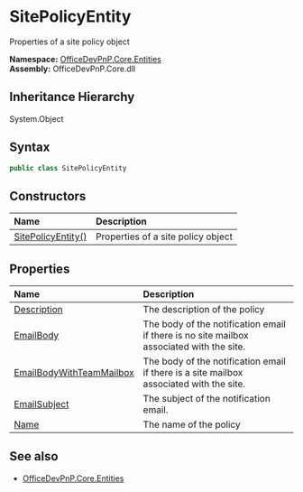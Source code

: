 # SitePolicyEntity
 Properties of a site policy object   

**Namespace:** [OfficeDevPnP.Core.Entities](OfficeDevPnP.Core.Entities.md)  
**Assembly:** OfficeDevPnP.Core.dll  
## Inheritance Hierarchy
System.Object  
## Syntax
```C#
public class SitePolicyEntity
```
## Constructors
|**Name**|**Description**|
|:-----|:-----|
| [SitePolicyEntity()](OfficeDevPnP.Core.Entities.SitePolicyEntity.ctor1.md) |  Properties of a site policy object 
## Properties
|**Name**|**Description**|
|:-----|:-----|
| [Description](OfficeDevPnP.Core.Entities.SitePolicyEntity.Description.md) | The description of the policy
| [EmailBody](OfficeDevPnP.Core.Entities.SitePolicyEntity.EmailBody.md) | The body of the notification email if there is no site mailbox associated with the site.
| [EmailBodyWithTeamMailbox](OfficeDevPnP.Core.Entities.SitePolicyEntity.EmailBodyWithTeamMailbox.md) | The body of the notification email if there is a site mailbox associated with the site.
| [EmailSubject](OfficeDevPnP.Core.Entities.SitePolicyEntity.EmailSubject.md) | The subject of the notification email.
| [Name](OfficeDevPnP.Core.Entities.SitePolicyEntity.Name.md) | The name of the policy
## See also
- [OfficeDevPnP.Core.Entities](OfficeDevPnP.Core.Entities.md)

